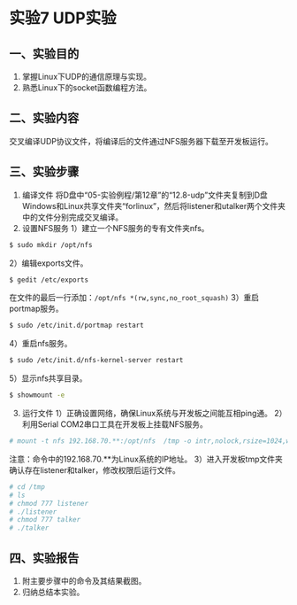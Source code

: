 # 实验7 UDP实验
## 一、实验目的

1. 掌握Linux下UDP的通信原理与实现。
2. 熟悉Linux下的socket函数编程方法。
## 二、实验内容
交叉编译UDP协议文件，将编译后的文件通过NFS服务器下载至开发板运行。
## 三、实验步骤

1. 编译文件
将D盘中“05-实验例程/第12章”的“12.8-udp”文件夹复制到D盘Windows和Linux共享文件夹“forlinux”，然后将listener和utalker两个文件夹中的文件分别完成交叉编译。
2. 设置NFS服务
1）建立一个NFS服务的专有文件夹nfs。
```sh
$ sudo mkdir /opt/nfs
```
2）编辑exports文件。
```sh
$ gedit /etc/exports
```
在文件的最后一行添加：`/opt/nfs *(rw,sync,no_root_squash)`
3）重启portmap服务。
```sh
$ sudo /etc/init.d/portmap restart
```
4）重启nfs服务。
```sh
$ sudo /etc/init.d/nfs-kernel-server restart
```
5）显示nfs共享目录。
```sh
$ showmount -e 
````
3. 运行文件
1）正确设置网络，确保Linux系统与开发板之间能互相ping通。
2）利用Serial COM2串口工具在开发板上挂载NFS服务。
```sh
# mount -t nfs 192.168.70.**:/opt/nfs  /tmp -o intr,nolock,rsize=1024,wsize=1024
```
注意：命令中的192.168.70.**为Linux系统的IP地址。
3）进入开发板tmp文件夹确认存在listener和talker，修改权限后运行文件。
```sh
# cd /tmp
# ls
# chmod 777 listener
# ./listener
# chmod 777 talker
# ./talker
```
## 四、实验报告
1. 附主要步骤中的命令及其结果截图。
2. 归纳总结本实验。
